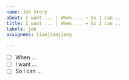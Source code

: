 ```yaml
---
name: Job Story
about: I want ... | When ... → So I can ...
title: I want ... | When ... → So I can ...
labels: job
assignees: tianjianjiang

---
```


- [ ] When ...
- [ ] I want ...
- [ ] So I can ...
